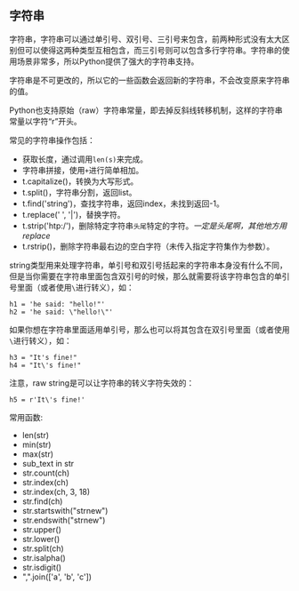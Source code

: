 ## 字符串

字符串，字符串可以通过单引号、双引号、三引号来包含，前两种形式没有太大区别但可以使得这两种类型互相包含，而三引号则可以包含多行字符串。字符串的使用场景非常多，所以Python提供了强大的字符串支持。

字符串是不可更改的，所以它的一些函数会返回新的字符串，不会改变原来字符串的值。

Python也支持原始（raw）字符串常量，即去掉反斜线转移机制，这样的字符串常量以字符“r”开头。

常见的字符串操作包括：

- 获取长度，通过调用`len(s)`来完成。
- 字符串拼接，使用`+`进行简单相加。
- t.capitalize()，转换为大写形式。
- t.split()，字符串分割，返回list。
- t.find('string')，查找字符串，返回index，未找到返回-1。
- t.replace(' ', '|')，替换字符。
- t.strip('htp:/')，删除特定字符串`头尾`特定的字符。*一定是头尾啊，其他地方用replace*
- t.rstrip()，删除字符串最右边的空白字符（未传入指定字符集作为参数）。

string类型用来处理字符串，单引号和双引号括起来的字符串本身没有什么不同，但是当你需要在字符串里面包含双引号的时候，那么就需要将该字符串包含的单引号里面（或者使用`\`进行转义），如：

```
h1 = 'he said: "hello!"'
h2 = 'he said: \"hello!\"'
```

如果你想在字符串里面适用单引号，那么也可以将其包含在双引号里面（或者使用`\`进行转义），如：

```
h3 = "It's fine!"
h4 = "It\'s fine!"
```

注意，raw string是可以让字符串的转义字符失效的：

```
h5 = r'It\'s fine!'
```

常用函数:

- len(str)
- min(str)
- max(str)
- sub_text in str
- str.count(ch)
- str.index(ch)
- str.index(ch, 3, 18)
- str.find(ch)
- str.startswith("strnew")
- str.endswith("strnew")
- str.upper()
- str.lower()
- str.split(ch)
- str.isalpha()
- str.isdigit()
- ",".join(['a', 'b', 'c'])
